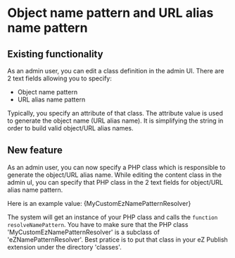 Object name pattern and URL alias name pattern
=

Existing functionality
-
As an admin user, you can edit a class definition in the admin UI.
There are 2 text fields allowing you to specify:
* Object name pattern
* URL alias name pattern 

Typically, you specify an attribute of that class. The attribute value
is used to generate the object name (URL alias name). It is
simplifying the string in order to build valid object/URL alias names.

New feature
-
As an admin user, you can now specify a PHP class which
is responsible to generate the object/URL alias name.
While editing the content class in the admin uI, you can
specify that PHP class in the 2 text fields for
object/URL alias name pattern.

Here is an example value: {MyCustomEzNamePatternResolver}

The system will get an instance of your PHP class and calls
the `function resolveNamePattern`. You have to make sure that
the PHP class 'MyCustomEzNamePatternResolver' is a subclass of
'eZNamePatternResolver'. Best pratice is to put that class
in your eZ Publish extension under the directory 'classes'.

